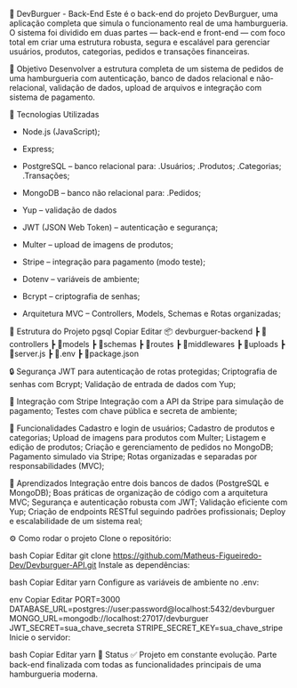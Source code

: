 🍔 DevBurguer - Back-End
Este é o back-end do projeto DevBurguer, uma aplicação completa que simula o funcionamento real de uma hamburgueria. O sistema foi dividido em duas partes — back-end e front-end — com foco total em criar uma estrutura robusta, segura e escalável para gerenciar usuários, produtos, categorias, pedidos e transações financeiras.

🧠 Objetivo
Desenvolver a estrutura completa de um sistema de pedidos de uma hamburgueria com autenticação, banco de dados relacional e não-relacional, validação de dados, upload de arquivos e integração com sistema de pagamento.

🚀 Tecnologias Utilizadas
- Node.js (JavaScript);
- Express;

- PostgreSQL – banco relacional para:
.Usuários;
.Produtos;
.Categorias;
.Transações;

- MongoDB – banco não relacional para:
.Pedidos;

- Yup – validação de dados
- JWT (JSON Web Token) – autenticação e segurança;
- Multer – upload de imagens de produtos;
- Stripe – integração para pagamento (modo teste);
- Dotenv – variáveis de ambiente;
- Bcrypt – criptografia de senhas;
- Arquitetura MVC – Controllers, Models, Schemas e Rotas organizadas;

📁 Estrutura do Projeto
pgsql
Copiar
Editar
📦 devburguer-backend
 ┣ 📂controllers
 ┣ 📂models
 ┣ 📂schemas
 ┣ 📂routes
 ┣ 📂middlewares
 ┣ 📂uploads
 ┣ 📄server.js
 ┣ 📄.env
 ┣ 📄package.json
 
🔒 Segurança
JWT para autenticação de rotas protegidas;
Criptografia de senhas com Bcrypt;
Validação de entrada de dados com Yup;

💸 Integração com Stripe
Integração com a API da Stripe para simulação de pagamento;
Testes com chave pública e secreta de ambiente;

📌 Funcionalidades
Cadastro e login de usuários;
Cadastro de produtos e categorias;
Upload de imagens para produtos com Multer;
Listagem e edição de produtos;
Criação e gerenciamento de pedidos no MongoDB;
Pagamento simulado via Stripe;
Rotas organizadas e separadas por responsabilidades (MVC);

🧠 Aprendizados
Integração entre dois bancos de dados (PostgreSQL e MongoDB);
Boas práticas de organização de código com a arquitetura MVC;
Segurança e autenticação robusta com JWT;
Validação eficiente com Yup;
Criação de endpoints RESTful seguindo padrões profissionais;
Deploy e escalabilidade de um sistema real;

⚙️ Como rodar o projeto
Clone o repositório:

bash
Copiar
Editar
git clone https://github.com/Matheus-Figueiredo-Dev/Devburguer-API.git
Instale as dependências:

bash
Copiar
Editar
yarn
Configure as variáveis de ambiente no .env:

env
Copiar
Editar
PORT=3000
DATABASE_URL=postgres://user:password@localhost:5432/devburguer
MONGO_URL=mongodb://localhost:27017/devburguer
JWT_SECRET=sua_chave_secreta
STRIPE_SECRET_KEY=sua_chave_stripe
Inicie o servidor:

bash
Copiar
Editar
yarn
📍 Status
✅ Projeto em constante evolução. Parte back-end finalizada com todas as funcionalidades principais de uma hamburgueria moderna.

